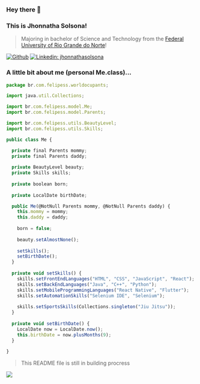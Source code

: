 ### Hey there 👋
### This is Jhonnatha Solsona!

> Majoring in bachelor of Science and Technology from the <a href="https://ufrn.br/en">Federal University of Rio Grande do Norte</a>!

[![Github](https://img.shields.io/badge/GitHub-100000?style=for-the-badge&logo=github&logoColor=white)](https://github.com/yJFelipeSS)
[![Linkedin: jhonnathasolsona](https://img.shields.io/badge/LinkedIn-0077B5?style=for-the-badge&logo=linkedin&logoColor=white)](https://www.linkedin.com/in/jhonnatha-solsona-405064178/)

### A little bit about me (personal Me.class)...
```javascript
package br.com.felipess.worldocupants;

import java.util.Collections;

import br.com.felipess.model.Me;
import br.com.felipess.model.Parents;

import br.com.felipess.utils.BeautyLevel;
import br.com.felipess.utils.Skills;

public class Me {

  private final Parents mommy;
  private final Parents daddy;
  
  private BeautyLevel beauty;
  private Skills skills;
  
  private boolean born;
  
  private LocalDate birthDate;

  public Me(@NotNull Parents mommy, @NotNull Parents daddy) {
    this.mommy = mommy;
    this.daddy = daddy;
    
    born = false;
    
    beauty.setAlmostNone();
    
    setSkills();
    setBirthDate();
  }
  
  private void setSkills() {
    skills.setFrontEndLanguages("HTML", "CSS", "JavaScript", "React");
    skills.setBackEndLanguages("Java", "C++", "Python");
    skills.setMobileProgrammingLanguages("React Native", "Flutter");
    skills.setAutomationSkills("Selenium IDE", "Selenium");
    
    skills.setSportsSkills(Collections.singleton("Jiu Jitsu"));
  }
  
  private void setBirthDate() {
    LocalDate now = LocalDate.now();
    this.birthDate = now.plusMonths(9);
  }
  
}

```


> This README file is still in building procress
<img src="https://media3.giphy.com/media/f7b9ltJ4FrhnsKjYx2/giphy.gif">
